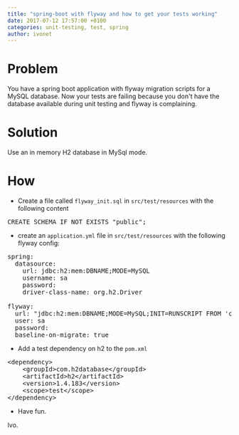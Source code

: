 ```yaml
---
title: "spring-boot with flyway and how to get your tests working"
date: 2017-07-12 17:57:00 +0100
categories: unit-testing, test, spring
author: ivonet
---
```


# Problem

You have a spring boot application with flyway migration scripts for a MySQL database. Now your tests are failing because you don't have the database available during unit testing and flyway is complaining.

# Solution

Use an in memory H2 database in MySql mode.

# How

*   Create a file called `flyway_init.sql` in `src/test/resources` with the following content

<pre class="lang:sql decode:true">CREATE SCHEMA IF NOT EXISTS "public";
</pre>

*   create an `application.yml` file in `src/test/resources` with the following flyway config:

<pre class="lang:yml decode:true">spring:
  datasource:
    url: jdbc:h2:mem:DBNAME;MODE=MySQL
    username: sa
    password:
    driver-class-name: org.h2.Driver

flyway:
  url: "jdbc:h2:mem:DBNAME;MODE=MySQL;INIT=RUNSCRIPT FROM 'classpath:flyway_init.sql'"
  user: sa
  password:
  baseline-on-migrate: true
</pre>

*   Add a test dependency on h2 to the `pom.xml`

<pre class="lang:xml decode:true">&lt;dependency>
    &lt;groupId>com.h2database&lt;/groupId>
    &lt;artifactId>h2&lt;/artifactId>
    &lt;version>1.4.183&lt;/version>
    &lt;scope>test&lt;/scope>
&lt;/dependency>
</pre>

*   Have fun.

Ivo.